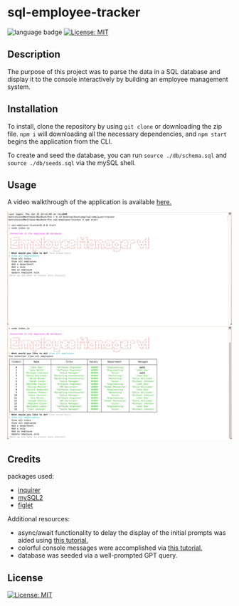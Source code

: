 # sql-employee-tracker

![language badge](https://img.shields.io/github/languages/top/mattchiaro/sql-employee-tracker)
[![License: MIT](https://img.shields.io/badge/License-MIT-orange.svg)](https://opensource.org/licenses/MIT)



## Description

The purpose of this project was to parse the data in a SQL database and display it to the console interactively by building an employee management system.

## Installation

To install, clone the repository by using `git clone` or downloading the zip file. `npm i` will downloading all the necessary dependencies, and `npm start` begins the application from the CLI.

To create and seed the database, you can run `source ./db/schema.sql` and `source ./db/seeds.sql` via the mySQL shell.

## Usage

A video walkthrough of the application is available [here.](https://drive.google.com/file/d/11qXDoI3BHM-ngggJBgM1NJxwOFZDeCqM/view)

![npm-start](./Assets/npm-start.png)
![view-all-employees](./Assets/view-all-employees.png)

## Credits

packages used:
* [inquirer](https://www.npmjs.com/package/inquirer)
* [mySQL2](https://www.npmjs.com/package/mysql2)
* [figlet](https://www.npmjs.com/package/figlet)

Additional resources:
* async/await functionality to delay the display of the initial prompts was aided using [this tutorial.](https://stackoverflow.com/questions/14226803/wait-5-seconds-before-executing-next-line)
* colorful console messages were accomplished via [this tutorial.](https://www.samanthaming.com/tidbits/40-colorful-console-message/)
* database was seeded via a well-prompted GPT query.


## License

[![License: MIT](https://img.shields.io/badge/License-MIT-orange.svg)](https://opensource.org/licenses/MIT)
